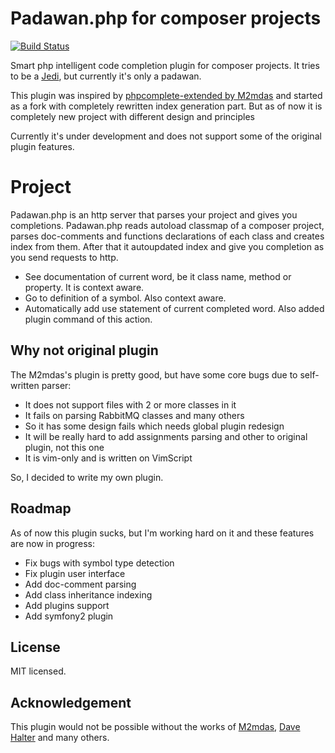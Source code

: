 Padawan.php for composer projects
=================================

[![Build Status](https://travis-ci.org/mkusher/padawan.php.svg?branch=master)](https://travis-ci.org/mkusher/padawan.php)

Smart php intelligent code completion plugin for composer projects.
It tries to be a [Jedi](https://github.com/davidhalter/jedi-vim),
but currently it's only a padawan.

This plugin was inspired by
[phpcomplete-extended by M2mdas](https://github.com/m2mdas/phpcomplete-extended)
and started as a fork with completely rewritten index generation part.
But as of now it is completely new project with different design and principles

Currently it's under development and does not support some of the original
plugin features.

Project
=======

Padawan.php is an http server that parses your project and gives you
completions.
Padawan.php reads autoload classmap of a composer project, parses
doc-comments and functions declarations of each class and creates index
from them. After that it autoupdated index and give you completion
as you send requests to http.

* See documentation of current word, be it class name, method or property. It is
  context aware.
* Go to definition of a symbol. Also context aware.
* Automatically add use statement of current completed word. Also added plugin
  command of this action.


Why not original plugin
-----------------------

The M2mdas's plugin is pretty good, but have some core bugs due to
self-written parser:

* It does not support files with 2 or more classes in it
* It fails on parsing RabbitMQ classes and many others
* So it has some design fails which needs global plugin redesign
* It will be really hard to add assignments parsing and
other to original plugin, not this one
* It is vim-only and is written on VimScript

So, I decided to write my own plugin.

Roadmap
-------

As of now this plugin sucks, but I'm working hard on it and these features are
now in progress:

* Fix bugs with symbol type detection
* Fix plugin user interface
* Add doc-comment parsing
* Add class inheritance indexing
* Add plugins support
* Add symfony2 plugin

License
-------
MIT licensed.

Acknowledgement
---------------

This plugin would not be possible without the works of
[M2mdas](https://github.com/m2mdas),
[Dave Halter](https://github.com/davidhalter)
and many others.
